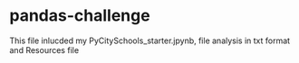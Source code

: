 # pandas-challenge
This file inlucded my PyCitySchools_starter.jpynb, file analysis in txt format and Resources file
